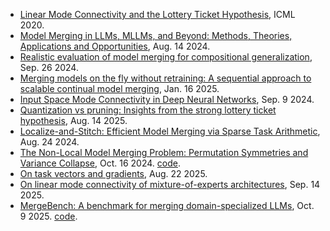 

- [Linear Mode Connectivity and the Lottery Ticket Hypothesis](https://proceedings.mlr.press/v119/frankle20a/frankle20a.pdf), ICML 2020.
- [Model Merging in LLMs, MLLMs, and Beyond: Methods, Theories, Applications and Opportunities](https://arxiv.org/pdf/2408.07666), Aug. 14 2024.
- [Realistic evaluation of model merging for compositional generalization](https://arxiv.org/pdf/2409.18314), Sep. 26 2024.
- [Merging models on the fly without retraining: A sequential approach to scalable continual model merging](https://arxiv.org/pdf/2501.09522), Jan. 16 2025.
- [Input Space Mode Connectivity in Deep Neural Networks](https://arxiv.org/pdf/2409.05800), Sep. 9 2024.
- [Quantization vs pruning: Insights from the strong lottery ticket hypothesis](https://arxiv.org/pdf/2508.11020), Aug. 14 2025.
- [Localize-and-Stitch: Efficient Model Merging via Sparse Task Arithmetic](https://arxiv.org/pdf/2408.13656), Aug. 24 2024.
- [The Non-Local Model Merging Problem: Permutation Symmetries and Variance Collapse](https://arxiv.org/pdf/2410.12766), Oct. 16 2024. [code](https://github.com/ekanshs/tact-merge).
- [On task vectors and gradients](https://www.arxiv.org/pdf/2508.16082), Aug. 22 2025.
- [On linear mode connectivity of mixture-of-experts architectures](https://arxiv.org/abs/2509.11348), Sep. 14 2025.
- [MergeBench: A benchmark for merging domain-specialized LLMs](https://arxiv.org/pdf/2505.10833), Oct. 9 2025. [code](https://github.com/uiuctml/MergeBench).


